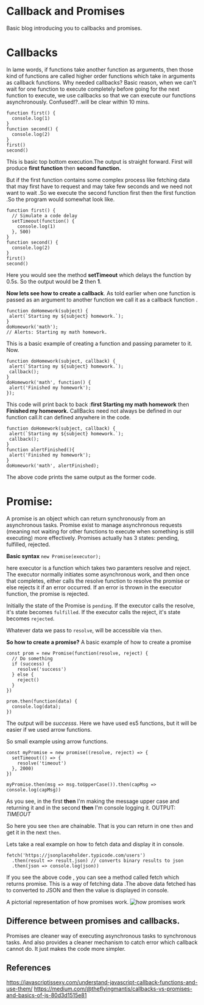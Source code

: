 # Callback and Promises
Basic blog introducing you to callbacks and promises.

# Callbacks
In lame words, if functions take another function as arguments, then those kind of functions are called higher order functions which take in arguments as callback functions.
Why needed callbacks?
Basic reason, when we can't wait for one function to execute completely before going for the next function to execute, we use callbacks so that we can execute our functions asynchronously.
Confused!?..will be clear within 10 mins.
  
```
function first() {
  console.log(1)
}
function second() {
  console.log(2)
}
first()
second()
```

This is basic top bottom execution.The output is straight forward. First will produce **first function**  then  **second function.**

But if the  first function  contains some complex process like fetching data that may first have to request and may take few seconds and we need not want to wait .So we execute the  second function first  then the first function  .So the program would somewhat look like.

```
function first() {
  // Simulate a code delay
  setTimeout(function() {
    console.log(1)
  }, 500)
}
function second() {
  console.log(2)
}
first()
second()
```

Here you would see the method **setTimeout**  which delays the function by 0.5s.
So the output would be **2** then **1**.

**Now lets see how to create a callback**.
 As told earlier when one function is passed as an argument to another function we call it as a callback function .

```
function doHomework(subject) {
 alert(`Starting my ${subject} homework.`);
}
doHomework('math');
// Alerts: Starting my math homework.
```

This is a basic example of creating a function and passing parameter to it.
Now.

```
function doHomework(subject, callback) {
 alert(`Starting my ${subject} homework.`);
 callback();
}
doHomework('math', function() {
 alert('Finished my homework');
});
```

This code will print back to back :**first Starting my math homework**  then  **Finished my homework.**
CallBacks need not always be defined in our function call.It can defined anywhere in the code.

```
function doHomework(subject, callback) {
 alert(`Starting my ${subject} homework.`);
 callback();
}
function alertFinished(){
 alert('Finished my homework');
}
doHomework('math', alertFinished);
```

 The above code prints the same output as the former code.


# Promise:
A promise is  an object which can return synchronously from an asynchronous tasks.
Promise exist to manage asynchronous requests (meaning not waiting for other functions to execute when something is still executing) more effectively.
Promises actually has 3 states: pending, fulfilled, rejected.

**Basic syntax**
`new Promise(executor);`

here executor is a function which takes two paramters resolve and reject. The executor normally initiates some asynchronous work, and then once that completes, either calls the resolve function to resolve the promise or else rejects it if an error occurred. If an error is thrown in the executor function, the promise is rejected. 

Initially the state of the Promise is `pending`. 
If the executor calls the resolve, it's state becomes `fulfilled`.
If the executor calls the reject, it's state becomes `rejected`.

Whatever data we pass to `resolve`, will be accessible via `then`.

**So how to create a promise?**
A basic example of how to create a promise

```
const prom = new Promise(function(resolve, reject) {
  // Do something
  if (success) {
    resolve('success')
  } else {
    reject()
  }
})

prom.then(function(data) {
  console.log(data);
})
```
The output will be *successs*.
Here we have used es5 functions, but it will be easier if we used arrow functions.

So small example using arrow functions.

```
const myPromise = new promise((resolve, reject) => {
  setTimeout(() => {
    resolve('timeout')
  }, 2000)
})

myPromise.then(msg => msg.toUpperCase()).then(capMsg => console.log(capMsg))
```
As you see, in the first **then** I'm making the message upper case and returning it
and in the second **then** I'm console logging it.
OUTPUT: *TIMEOUT*

So here you see `then` are chainable. That is you can return in one `then` and get it in the 
next `then`.

Lets take a real example on how to fetch data and display it in console.
```
fetch('https://jsonplaceholder.typicode.com/users')
  .then(result => result.json) // converts binary results to json
  .then(json => console.log(json))
```

If you see the above code , you can see a method called fetch  which returns promise. This is a way of fetching data .The above data fetched has to converted to JSON and then the value is displayed in console.

A pictorial representation of how promises work.
![how promises work](https://mdn.mozillademos.org/files/15911/promises.png)



## Difference between promises and callbacks.
Promises are cleaner way of executing asynchronous tasks to synchronous tasks. And also provides a cleaner mechanism to catch error which callback cannot do.
It just makes the code more simpler.

## References

https://javascriptissexy.com/understand-javascript-callback-functions-and-use-them/
https://medium.com/@theflyingmantis/callbacks-vs-promises-and-basics-of-js-80d3d1515e81

